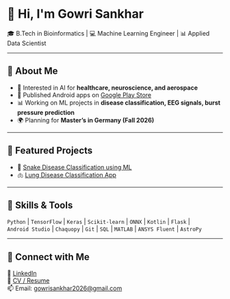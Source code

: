 # 👋 Hi, I'm Gowri Sankhar

🎓 B.Tech in Bioinformatics | 💻 Machine Learning Engineer | 📊 Applied Data Scientist  

---

## 🔹 About Me
- 🧠 Interested in AI for **healthcare, neuroscience, and aerospace**  
- 📱 Published Android apps on [Google Play Store](your-app-link)  
- 📊 Working on ML projects in **disease classification, EEG signals, burst pressure prediction**  
- 🌍 Planning for **Master’s in Germany (Fall 2026)**  

---

## 🔹 Featured Projects
- 🐍 [Snake Disease Classification using ML](https://github.com/GowriSankhar04/Indian-Snake-species-classification)  
- 🫁 [Lung Disease Classification App](https://github.com/GowriSankhar04/Lung-Disease-Classification)  
---

## 🔹 Skills & Tools
`Python` | `TensorFlow` | `Keras` | `Scikit-learn` | `ONNX` | `Kotlin` | `Flask` |  
`Android Studio` | `Chaquopy` | `Git` | `SQL` | `MATLAB` | `ANSYS Fluent` | `AstroPy`  

---

## 🔹 Connect with Me
💼 [LinkedIn](https://www.linkedin.com/in/gowri-sankhar-s-1b1401286/)  
📄 [CV / Resume](https://docs.google.com/document/d/1rqZ1tiXu_3h8kbRuWovFu09ya8ZtjnIM7NTxRurHsFQ/edit?usp=sharing)  
📫 Email: gowrisankhar2026@gmail.com  
